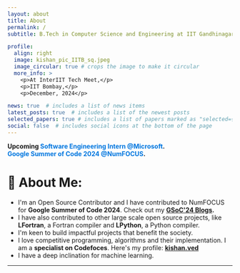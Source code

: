```yaml
---
layout: about
title: About
permalink: /
subtitle: B.Tech in Computer Science and Engineering at IIT Gandhinagar

profile:
  align: right
  image: kishan_pic_IITB_sq.jpeg
  image_circular: true # crops the image to make it circular
  more_info: >
    <p>At InterIIT Tech Meet,</p>
    <p>IIT Bombay,</p>
    <p>December, 2024</p>

news: true  # includes a list of news items
latest_posts: true  # includes a list of the newest posts
selected_papers: true # includes a list of papers marked as "selected={true}"
social: false  # includes social icons at the bottom of the page
---
```


<b>Upcoming <span style="color: #0076df; font-weight: bold;">Software Engineering Intern @Microsoft</span>.<br><span style="color: #0076df; font-weight: bold;">Google Summer of Code 2024 @NumFOCUS</span>.</b>

# 💫 About Me:
- I'm an Open Source Contributor and I have contributed to NumFOCUS for **Google Summer of Code 2024**. Check out my <b>**[GSoC'24 Blogs](https://kishanved.tech/blog/)**.<br></b>
- I have also contributed to other large scale open source projects, like **LFortran**, a Fortran compiler and **LPython**, a Python compiler.<br>
- I'm keen to build impactful projects that benefit the society.<br>
- I love competitive programming, algorithms and their implementation. I am a **specialist on Codefoces**. Here's my profile: **[kishan.ved](https://codeforces.com/profile/kishan.ved)** <br>
- I have a deep inclination for machine learning.

---
